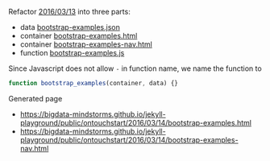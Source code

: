 Refactor [2016/03/13](https://github.com/bigdata-mindstorms/jekyll-playground/tree/gh-pages/public/ontouchstart/2016/03/13) into three parts:

- data [bootstrap-examples.json](bootstrap-examples.json)
- container [bootstrap-examples.html](bootstrap-examples.html) 
- container [bootstrap-examples-nav.html](bootstrap-examples-nav.html) 
- function [bootstrap-examples.js](bootstrap-examples.js)

Since Javascript does not allow `-` in function name, we name the function to
```javascript
function bootstrap_examples(container, data) {}
```

Generated page

- https://bigdata-mindstorms.github.io/jekyll-playground/public/ontouchstart/2016/03/14/bootstrap-examples.html
- https://bigdata-mindstorms.github.io/jekyll-playground/public/ontouchstart/2016/03/14/bootstrap-examples-nav.html
